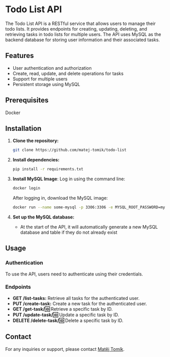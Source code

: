 # Todo List API

The Todo List API is a RESTful service that allows users to manage their todo lists. It provides endpoints for creating, updating, deleting, and retrieving tasks in todo lists for multiple users. The API uses MySQL as the backend database for storing user information and their associated tasks.

## Features

- User authentication and authorization
- Create, read, update, and delete operations for tasks
- Support for multiple users
- Persistent storage using MySQL
  
## Prerequisites
Docker
<br />
## Installation

1. **Clone the repository:**

    ```bash
    git clone https://github.com/matej-tomik/todo-list
    ```

2. **Install dependencies:**

    ```bash
    pip install -r requirements.txt
    ```
3. **Install MySQL Image**:
    Log in using the command line:

    ```bash
    docker login
    ```
    After logging in, download the MySQL image:
   
    ```bash
    docker run --name some-mysql -p 3306:3306 -e MYSQL_ROOT_PASSWORD=my-secret-pw -d mysql:8.0
    ```
5. **Set up the MySQL database:**

    - At the start of the API, it will automatically generate a new MySQL database and table if they do not already exist

## Usage

### Authentication

To use the API, users need to authenticate using their credentials.

### Endpoints

- **GET /list-tasks:** Retrieve all tasks for the authenticated user.
- **PUT /create-task:** Create a new task for the authenticated user.
- **GET /get-task/:id:** Retrieve a specific task by ID.
- **PUT /update-task/:id:** Update a specific task by ID.
- **DELETE /delete-task/:id:** Delete a specific task by ID.


## Contact

For any inquiries or support, please contact [Matěj Tomík](mailto:mtomik.work@gmail.com).
